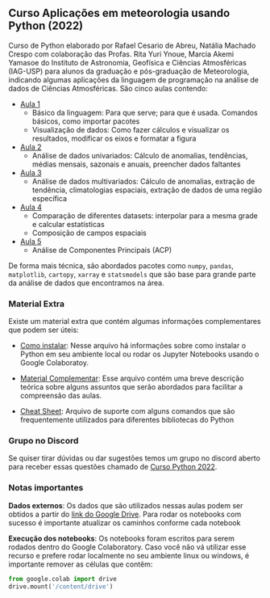 ## Curso Aplicações em meteorologia usando Python (2022)

Curso de Python elaborado por Rafael Cesario de Abreu, Natália Machado Crespo com colaboração das Profas. Rita Yuri Ynoue, Marcia Akemi Yamasoe do Instituto de Astronomia, Geofísica e Ciências Atmosféricas (IAG-USP) para alunos da graduação e pós-graduação de Meteorologia, indicando algumas aplicações da linguagem de programação na análise de dados de Ciências Atmosféricas. São cinco aulas contendo:

- [Aula 1](aulas/Aula01a-Basico.ipynb)
    - Básico da linguagem: Para que serve; para que é usada. Comandos básicos, como importar pacotes
    - Visualização de dados: Como fazer cálculos e visualizar os resultados, modificar os eixos e formatar a figura
- [Aula 2](aulas/Aula02.ipynb)
    - Análise de dados univariados: Cálculo de anomalias, tendências, médias mensais, sazonais e anuais, preencher dados faltantes
- [Aula 3](aulas/Aula03-Dados_multivariados.ipynb)
    - Análise de dados multivariados: Cálculo de anomalias, extração de tendência, climatologias espaciais, extração de dados de uma região específica
- [Aula 4](aulas/Aula04.ipynb)
    - Comparação de diferentes datasets: interpolar para a mesma grade e calcular estatísticas
    - Composição de campos espaciais
- [Aula 5](aulas/Aula05-PCA.ipynb)
    - Análise de Componentes Principais (ACP)


De forma mais técnica, são abordados pacotes como `numpy`, `pandas`, `matplotlib`, `cartopy`, `xarray` e `statsmodels` que são base para grande parte da análise de dados que encontramos na área.

### Material Extra

Existe um material extra que contém algumas informações complementares que podem ser úteis:

- [Como instalar](material_extra/Como_instalar.pdf):  Nesse arquivo há informações sobre como instalar o Python em seu ambiente local ou rodar os Jupyter Notebooks usando o Google Colaboratoy.

- [Material Complementar](material_extra/Material_Complementar.pdf): Esse arquivo contém uma breve descrição teórica sobre alguns assuntos que serão abordados para facilitar a compreensão das aulas.

- [Cheat Sheet](material_extra/Cheat_Sheet.pdf): Arquivo de suporte com alguns comandos que são frequentemente utilizados para diferentes bibliotecas do Python


### Grupo no Discord

Se quiser tirar dúvidas ou dar sugestões temos um grupo no discord aberto para receber essas questões chamado de [Curso Python 2022](https://discord.gg/BgUqsSc4uV).

### Notas importantes

**Dados externos**: Os dados que são utilizados nessas aulas podem ser obtidos a partir do [link do Google Drive](https://drive.google.com/drive/folders/1hmcwi8subJuCai1fo3DwR3dx7nKg-JPQ?usp=sharing). Para rodar os notebooks com sucesso é importante atualizar os caminhos conforme cada notebook
 
**Execução dos notebooks**: Os notebooks foram escritos para serem rodados dentro do Google Colaboratory. Caso você não vá utilizar esse recurso e prefere rodar localmente no seu ambiente linux ou windows, é importante remover as células que contêm:

```python
from google.colab import drive
drive.mount('/content/drive')
```
